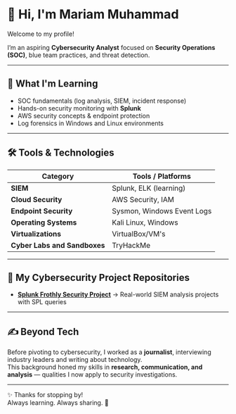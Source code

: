 # 👋 Hi, I'm Mariam Muhammad


Welcome to my profile!

I’m an aspiring **Cybersecurity Analyst** focused on **Security Operations (SOC)**, blue team practices, and threat detection.  

---

## 🔐 What I'm Learning

- SOC fundamentals (log analysis, SIEM, incident response)  
- Hands-on security monitoring with **Splunk**  
- AWS security concepts & endpoint protection  
- Log forensics in Windows and Linux environments
  

---

## 🛠️ Tools & Technologies

| Category            | Tools / Platforms |
|---------------------|-------------------|
| **SIEM**            | Splunk, ELK (learning) |
| **Cloud Security**  | AWS Security, IAM |
| **Endpoint Security** | Sysmon, Windows Event Logs |
| **Operating Systems** | Kali Linux, Windows |
| **Virtualizations**   | VirtualBox/VM's |
| **Cyber Labs and Sandboxes**   | TryHackMe |
---

## 📂 My Cybersecurity Project Repositories
- [**Splunk Frothly Security Project**](https://github.com/Mimsmuhd-stack/Security-Monitoring-with-Splunk) →  Real-world SIEM analysis projects with SPL queries

---

## ✍️ Beyond Tech
Before pivoting to cybersecurity, I worked as a **journalist**, interviewing industry leaders and writing about technology.  
This background honed my skills in **research, communication, and analysis** — qualities I now apply to security investigations.  

---
✨ Thanks for stopping by!  
Always learning. Always sharing. 🚀


